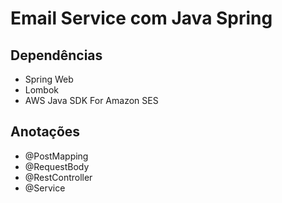 # Email Service com Java Spring

## Dependências

- Spring Web
- Lombok
- AWS Java SDK For Amazon SES

## Anotações

- @PostMapping
- @RequestBody
- @RestController
- @Service
